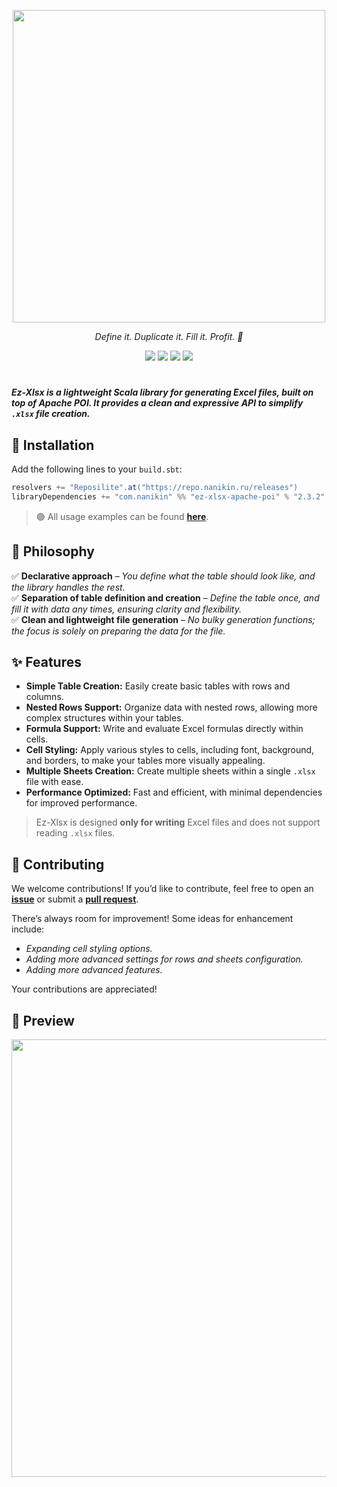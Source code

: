 <p align="center">
  <img src="https://github.com/user-attachments/assets/1bd97fe8-3e4f-4cc4-8581-50bd69529cab" width="500">
</p>

<p align="center">
  <em>Define it. Duplicate it. Fill it. Profit. 🚀</em>
</p>

<p align="center">
  <img src="https://img.shields.io/badge/release-v2.3.2-brightgreen">
  <img src="https://img.shields.io/badge/scala_version-v2.11.5-orange">
  <img src="https://github.com/ZERDICORP/ez-xlsx/actions/workflows/scala.yml/badge.svg">
  <img src="https://img.shields.io/github/last-commit/ZERDICORP/ez-xlsx">
</p>

#

***Ez-Xlsx is a lightweight Scala library for generating Excel files, built on top of Apache POI. It provides a clean and expressive API to simplify `.xlsx` file creation.***

## 🔧 Installation
Add the following lines to your `build.sbt`:  
```sbt
resolvers += "Reposilite".at("https://repo.nanikin.ru/releases")
libraryDependencies += "com.nanikin" %% "ez-xlsx-apache-poi" % "2.3.2"
```

> 🟢 All usage examples can be found [**here**](https://github.com/ZERDICORP/ez-xlsx/tree/master/examples/apache-poi/src/main/scala).

## 🎯 Philosophy  
✅ **Declarative approach** – *You define what the table should look like, and the library handles the rest.*  
✅ **Separation of table definition and creation** – *Define the table once, and fill it with data any times, ensuring clarity and flexibility.*  
✅ **Clean and lightweight file generation** – *No bulky generation functions; the focus is solely on preparing the data for the file.*

## ✨ Features
- **Simple Table Creation:** Easily create basic tables with rows and columns.
- **Nested Rows Support:** Organize data with nested rows, allowing more complex structures within your tables.
- **Formula Support:** Write and evaluate Excel formulas directly within cells.
- **Cell Styling:** Apply various styles to cells, including font, background, and borders, to make your tables more visually appealing.
- **Multiple Sheets Creation:** Create multiple sheets within a single `.xlsx` file with ease.
- **Performance Optimized:** Fast and efficient, with minimal dependencies for improved performance.

> Ez-Xlsx is designed **only for writing** Excel files and does not support reading `.xlsx` files.

## 🤝 Contributing
We welcome contributions! If you’d like to contribute, feel free to open an [**issue**](https://github.com/ZERDICORP/ez-xlsx/issues) or submit a [**pull request**](https://github.com/ZERDICORP/ez-xlsx/pulls).

There’s always room for improvement! Some ideas for enhancement include:
- *Expanding cell styling options.*
- *Adding more advanced settings for rows and sheets configuration.*
- *Adding more advanced features.*

Your contributions are appreciated!

## 🌌 Preview
<img src="https://github.com/user-attachments/assets/45e640bc-4218-4472-8e5d-d8cd3f1eaf7e" width="700">
